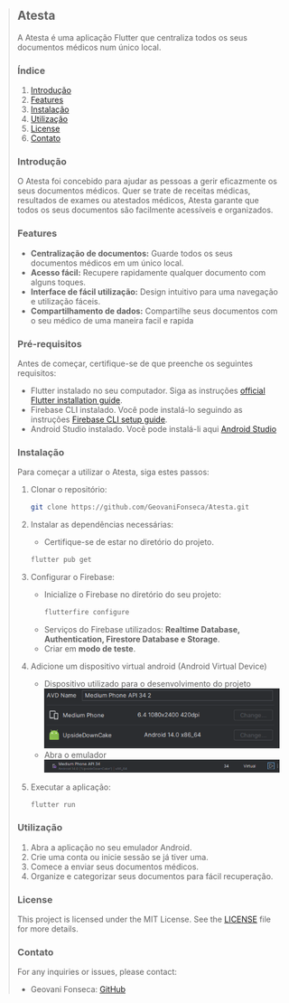 > ## Atesta
> 
> A Atesta é uma aplicação Flutter que centraliza todos os seus documentos médicos num único local.
> 
> ### Índice
> 1. [Introdução](#introdução)
> 2. [Features](#features)
> 3. [Instalação](#instalação)
> 4. [Utilização](#utilização)
> 5. [License](#license)
> 6. [Contato](#contato)
> 
> ### Introdução
> O Atesta foi concebido para ajudar as pessoas a gerir eficazmente os seus documentos médicos. Quer se trate de receitas médicas, resultados de exames ou atestados médicos, Atesta garante que todos os seus documentos são facilmente acessíveis e organizados.
> 
> ### Features
> - **Centralização de documentos:** Guarde todos os seus documentos médicos em um único local.
> - **Acesso fácil:** Recupere rapidamente qualquer documento com alguns toques.
> - **Interface de fácil utilização:** Design intuitivo para uma navegação e utilização fáceis.
> - **Compartilhamento de dados:** Compartilhe seus documentos com o seu médico de uma maneira facil e rapida
> 
> ### Pré-requisitos
> Antes de começar, certifique-se de que preenche os seguintes requisitos:
> - Flutter instalado no seu computador. Siga as instruções [official Flutter installation guide](https://flutter.dev/docs/get-started/install).
> - Firebase CLI instalado. Você pode instalá-lo seguindo as instruções [Firebase CLI setup guide](https://firebase.google.com/docs/flutter/setup?platform=android).
> - Android Studio instalado. Você pode instalá-li aqui [Android Studio](https://developer.android.com/studio)
>
>
> ### Instalação
> Para começar a utilizar o Atesta, siga estes passos:
> 
> 1. Clonar o repositório:
>     ```bash
>     git clone https://github.com/GeovaniFonseca/Atesta.git
>     ```
>
> 2. Instalar as dependências necessárias:
>     - Certifique-se de estar no diretório do projeto.
>     ```bash
>     flutter pub get
>     ```
> 4. Configurar o Firebase:
>     - Inicialize o Firebase no diretório do seu projeto:
>         ```bash
>         flutterfire configure
>         ```
>     - Serviços do Firebase utilizados: **Realtime Database, Authentication, Firestore Database e Storage**.
>     - Criar em **modo de teste**.
>
> 5. Adicione um dispositivo virtual android (Android Virtual Device)
>     - Dispositivo utilizado para o desenvolvimento do projeto  
>       <img src="lib\assets\images\image1.png" alt="Texto Alternativo">
>     - Abra o emulador
>       <img src="lib\assets\images\image2.png" alt="Texto Alternativo">
> 
> 6. Executar a aplicação:
>     ```bash
>     flutter run
>     ```
> 
> ### Utilização
> 1. Abra a aplicação no seu emulador Android.
> 2. Crie uma conta ou inicie sessão se já tiver uma.
> 3. Comece a enviar seus documentos médicos.
> 4. Organize e categorizar seus documentos para fácil recuperação.
> 
> 
> ### License
> This project is licensed under the MIT License. See the [LICENSE](LICENSE) file for more details.
> 
> ### Contato
> For any inquiries or issues, please contact:
> - Geovani Fonseca: [GitHub](https://github.com/GeovaniFonseca)

